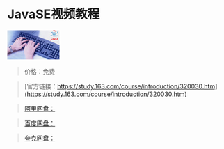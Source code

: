 # JavaSE视频教程

![img](../../../assets/study163/free/2856689538736539575.jpg)

> 价格：免费

> [官方链接：https://study.163.com/course/introduction/320030.htm](https://study.163.com/course/introduction/320030.htm)

> [阿里网盘：]()

> [百度网盘：]()

> [夸克网盘：]()
